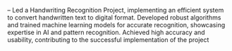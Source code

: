 – Led a Handwriting Recognition Project, implementing an efficient system to convert handwritten text to digital
format. Developed robust algorithms and trained machine learning models for accurate recognition, showcasing
expertise in AI and pattern recognition. Achieved high accuracy and usability, contributing to the successful
implementation of the project
